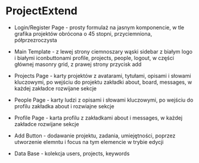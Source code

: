 # ProjectExtend

- Login/Register Page - prosty formulaż na jasnym komponencie, w tle grafika projektów obrócona o 45 stopni, przyciemniona, półprzezroczysta

- Main Template - z lewej strony ciemnoszary wąski sidebar z białym logo i białymi iconbuttonami profile, projects, people, logout, w części głównej masonry grid, z prawej strony przycisk add

- Projects Page - karty projektów z avatarami, tytułami, opisami i słowami kluczowymi, po wejściu do projektu zakładki about, board, messages, w każdej zakładce rozwijane sekcje

- People Page - karty ludzi z opisami i słowami kluczowymi, po wejściu do profilu zakładka about i rozwiajne sekcje

- Profile Page - karta profilu z zakładkami about i messages, w każdej zakładce rozwijane sekcje

- Add Button - dodawanie projektu, zadania, umiejętności, poprzez utworzenie elemntu i focus na tym elemencie w trybie edycji

- Data Base - kolekcja users, projects, keywords
